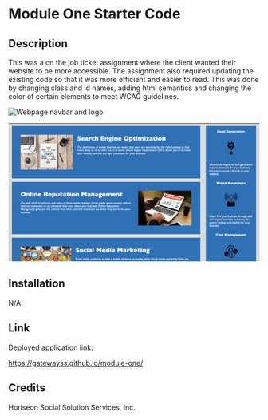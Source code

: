 # Module One Starter Code

## Description

 This was a on the job ticket assignment where the client wanted their website to be more accessible. The assignment also required updating the existing code so that it was more efficient and easier to read. This was done by changing class and id names, adding html semantics and changing the color of certain elements to meet WCAG guidelines.

![Webpage navbar and logo](assets/module-one-imgs/Screen%20Shot%202022-12-07%20at%2011.42.48%20AM.png)

![Homepage main content](assets/module-one-imgs/Screen%20Shot%202022-12-07%20at%2011.43.03%20AM.png)

## Installation 

N/A

## Link

Deployed application link: 

https://gatewayss.github.io/module-one/

## Credits

Horiseon Social Solution Services, Inc.


